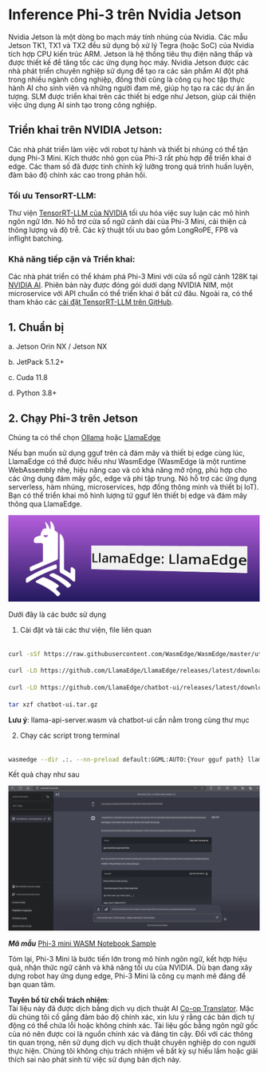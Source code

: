 <!--
CO_OP_TRANSLATOR_METADATA:
{
  "original_hash": "be4101a30d98e95a71d42c276e8bcd37",
  "translation_date": "2025-07-16T20:43:51+00:00",
  "source_file": "md/01.Introduction/03/Jetson_Inference.md",
  "language_code": "vi"
}
-->
# **Inference Phi-3 trên Nvidia Jetson**

Nvidia Jetson là một dòng bo mạch máy tính nhúng của Nvidia. Các mẫu Jetson TK1, TX1 và TX2 đều sử dụng bộ xử lý Tegra (hoặc SoC) của Nvidia tích hợp CPU kiến trúc ARM. Jetson là hệ thống tiêu thụ điện năng thấp và được thiết kế để tăng tốc các ứng dụng học máy. Nvidia Jetson được các nhà phát triển chuyên nghiệp sử dụng để tạo ra các sản phẩm AI đột phá trong nhiều ngành công nghiệp, đồng thời cũng là công cụ học tập thực hành AI cho sinh viên và những người đam mê, giúp họ tạo ra các dự án ấn tượng. SLM được triển khai trên các thiết bị edge như Jetson, giúp cải thiện việc ứng dụng AI sinh tạo trong công nghiệp.

## Triển khai trên NVIDIA Jetson:
Các nhà phát triển làm việc với robot tự hành và thiết bị nhúng có thể tận dụng Phi-3 Mini. Kích thước nhỏ gọn của Phi-3 rất phù hợp để triển khai ở edge. Các tham số đã được tinh chỉnh kỹ lưỡng trong quá trình huấn luyện, đảm bảo độ chính xác cao trong phản hồi.

### Tối ưu TensorRT-LLM:
Thư viện [TensorRT-LLM của NVIDIA](https://github.com/NVIDIA/TensorRT-LLM?WT.mc_id=aiml-138114-kinfeylo) tối ưu hóa việc suy luận các mô hình ngôn ngữ lớn. Nó hỗ trợ cửa sổ ngữ cảnh dài của Phi-3 Mini, cải thiện cả thông lượng và độ trễ. Các kỹ thuật tối ưu bao gồm LongRoPE, FP8 và inflight batching.

### Khả năng tiếp cận và Triển khai:
Các nhà phát triển có thể khám phá Phi-3 Mini với cửa sổ ngữ cảnh 128K tại [NVIDIA AI](https://www.nvidia.com/en-us/ai-data-science/generative-ai/). Phiên bản này được đóng gói dưới dạng NVIDIA NIM, một microservice với API chuẩn có thể triển khai ở bất cứ đâu. Ngoài ra, có thể tham khảo các [cài đặt TensorRT-LLM trên GitHub](https://github.com/NVIDIA/TensorRT-LLM).

## **1. Chuẩn bị**

a. Jetson Orin NX / Jetson NX

b. JetPack 5.1.2+

c. Cuda 11.8

d. Python 3.8+

## **2. Chạy Phi-3 trên Jetson**

Chúng ta có thể chọn [Ollama](https://ollama.com) hoặc [LlamaEdge](https://llamaedge.com)

Nếu bạn muốn sử dụng gguf trên cả đám mây và thiết bị edge cùng lúc, LlamaEdge có thể được hiểu như WasmEdge (WasmEdge là một runtime WebAssembly nhẹ, hiệu năng cao và có khả năng mở rộng, phù hợp cho các ứng dụng đám mây gốc, edge và phi tập trung. Nó hỗ trợ các ứng dụng serverless, hàm nhúng, microservices, hợp đồng thông minh và thiết bị IoT). Bạn có thể triển khai mô hình lượng tử gguf lên thiết bị edge và đám mây thông qua LlamaEdge.

![llamaedge](../../../../../translated_images/llamaedge.e9d6ff96dff11cf729d0c895601ffb284d46998dd44022f5a3ebd3745c91e7db.vi.jpg)

Dưới đây là các bước sử dụng

1. Cài đặt và tải các thư viện, file liên quan

```bash

curl -sSf https://raw.githubusercontent.com/WasmEdge/WasmEdge/master/utils/install.sh | bash -s -- --plugin wasi_nn-ggml

curl -LO https://github.com/LlamaEdge/LlamaEdge/releases/latest/download/llama-api-server.wasm

curl -LO https://github.com/LlamaEdge/chatbot-ui/releases/latest/download/chatbot-ui.tar.gz

tar xzf chatbot-ui.tar.gz

```

**Lưu ý**: llama-api-server.wasm và chatbot-ui cần nằm trong cùng thư mục

2. Chạy các script trong terminal

```bash

wasmedge --dir .:. --nn-preload default:GGML:AUTO:{Your gguf path} llama-api-server.wasm -p phi-3-chat

```

Kết quả chạy như sau

![llamaedgerun](../../../../../translated_images/llamaedgerun.bed921516c9a821cf23486eee46e18241c442f862976040c2681b36b905125a6.vi.png)

***Mã mẫu*** [Phi-3 mini WASM Notebook Sample](https://github.com/Azure-Samples/Phi-3MiniSamples/tree/main/wasm)

Tóm lại, Phi-3 Mini là bước tiến lớn trong mô hình ngôn ngữ, kết hợp hiệu quả, nhận thức ngữ cảnh và khả năng tối ưu của NVIDIA. Dù bạn đang xây dựng robot hay ứng dụng edge, Phi-3 Mini là công cụ mạnh mẽ đáng để bạn quan tâm.

**Tuyên bố từ chối trách nhiệm**:  
Tài liệu này đã được dịch bằng dịch vụ dịch thuật AI [Co-op Translator](https://github.com/Azure/co-op-translator). Mặc dù chúng tôi cố gắng đảm bảo độ chính xác, xin lưu ý rằng các bản dịch tự động có thể chứa lỗi hoặc không chính xác. Tài liệu gốc bằng ngôn ngữ gốc của nó nên được coi là nguồn chính xác và đáng tin cậy. Đối với các thông tin quan trọng, nên sử dụng dịch vụ dịch thuật chuyên nghiệp do con người thực hiện. Chúng tôi không chịu trách nhiệm về bất kỳ sự hiểu lầm hoặc giải thích sai nào phát sinh từ việc sử dụng bản dịch này.